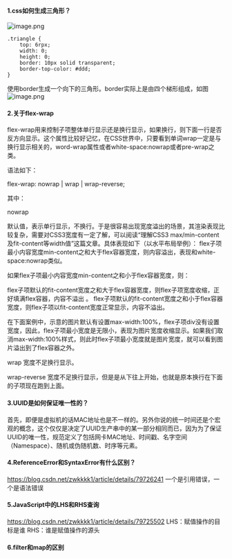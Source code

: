 #### 1.css如何生成三角形？

![image.png](http://images.scar.site/WEBRESOURCEce3fc9073df751505edf890aad462884.png)
```
.triangle {
    top: 6rpx;
    width: 0;
    height: 0;
    border: 10px solid transparent;
    border-top-color: #ddd;
}
```
使用border生成一个向下的三角形。border实际上是由四个梯形组成，如图
![image.png](http://images.scar.site/WEBRESOURCE4c5f35bed06d26bc9680bb76743ae075.png)

#### 2.关于flex-wrap
flex-wrap用来控制子项整体单行显示还是换行显示，如果换行，则下面一行是否反方向显示。这个属性比较好记忆，在CSS世界中，只要看到单词wrap一定是与换行显示相关的，word-wrap属性或者white-space:nowrap或者pre-wrap之类。

语法如下：

flex-wrap: nowrap | wrap | wrap-reverse;

其中：

nowrap

默认值，表示单行显示，不换行。于是很容易出现宽度溢出的场景，其渲染表现比较复杂，需要对CSS3宽度有一定了解，可以阅读“理解CSS3 max/min-content及fit-content等width值”这篇文章。具体表现如下（以水平布局举例）：
flex子项最小内容宽度min-content之和大于flex容器宽度，则内容溢出，表现和white-space:nowrap类似。

如果flex子项最小内容宽度min-content之和小于flex容器宽度，则：

flex子项默认的fit-content宽度之和大于flex容器宽度，则flex子项宽度收缩，正好填满flex容器，内容不溢出
。
flex子项默认的fit-content宽度之和小于flex容器宽度，则flex子项以fit-content宽度正常显示，内容不溢出。

在下面案例中，示意的图片默认有设置max-width:100%，flex子项div没有设置宽度，因此，flex子项最小宽度是无限小，表现为图片宽度收缩显示。如果我们取消max-width:100%样式，则此时flex子项最小宽度就是图片宽度，就可以看到图片溢出到了flex容器之外。

wrap
宽度不足换行显示。

wrap-reverse
宽度不足换行显示，但是是从下往上开始，也就是原本换行在下面的子项现在跑到上面。

#### 3.UUID是如何保证唯一性的？
首先，即便是虚拟机的话MAC地址也是不一样的。另外你说的统一时间还是个宏观的概念，这个仅仅是决定了UUID生产串中的某一部分相同而已，因为为了保证UUID的唯一性，规范定义了包括网卡MAC地址、时间戳、名字空间（Namespace）、随机或伪随机数、时序等元素。


#### 4.ReferenceError和SyntaxError有什么区别？
https://blog.csdn.net/zwkkkk1/article/details/79726241
一个是引用错误，一个是语法错误

#### 5.JavaScript中的LHS和RHS查询
https://blog.csdn.net/zwkkkk1/article/details/79725502
LHS：赋值操作的目标是谁
RHS：谁是赋值操作的源头

#### 6.filter和map的区别
